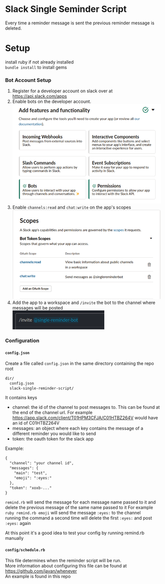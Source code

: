 # Slack Single Seminder Script
Every time a reminder message is sent the previous reminder message is deleted.

# Setup
install ruby if not already installed  
`bundle install` to install gems  

### Bot Account Setup
1. Register for a developer account on slack over at https://api.slack.com/apps
2. Enable bots on the developer account.  
![account features screenshot](https://raw.githubusercontent.com/FireLemons/DocumentationMaterials/main/img/app-features.png)
3. Enable `channels:read` and `chat:write` on the app's scopes  
![account scopes screenshot](https://raw.githubusercontent.com/FireLemons/DocumentationMaterials/main/img/app-permissions.png)
4. Add the app to a workspace and `/invite` the bot to the channel where messages will be posted  
![invite bot screenshot](https://raw.githubusercontent.com/FireLemons/DocumentationMaterials/main/img/invite-bot.png)
  
### Configuration
#### `config.json`
Create a file called `config.json` in the same directory containing the repo root  

    dir/
      config.json
      slack-single-reminder-script/

It contains keys  
 - channel: the id of the channel to post messages to. This can be found at the end of the channel url. For example https://app.slack.com/client/T01HPM3CFJA/C01HTBZ264V would have an id of C01HTBZ264V  
 - messages: an object where each key contains the message of a different reminder you would like to send  
 - token: the oauth token for the slack app  

Example:  
  
    {
      "channel": "your channel id",
      "messages": {
        "main": "test",
        "emoji": ":eyes:"
      },
      "token": "xoxb-..."
    }

`remind.rb` will send the message for each message name passed to it and delete the previous message of the same name passed to it 
For example `ruby remind.rb emoji` will send the message `:eyes:` to the channel  
running the command a second time will delete the first `:eyes:` and post `:eyes:` again  

At this point it's a good idea to test your config by running remind.rb manually  

#### `config/schedule.rb`  
This file determines when the reminder script will be run.  
More information about configuring this file can be found at https://github.com/javan/whenever  
An example is found in this repo
